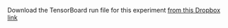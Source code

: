 Download the TensorBoard run file for this experiment [from this Dropbox link](https://www.dropbox.com/s/257893i5icvdwol/events.out.tfevents.1617727751.kenya.107530.0?dl=0)